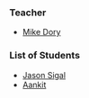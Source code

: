### Teacher

* [Mike Dory](http://github.com/mikedory)

### List of Students

* [Jason Sigal](http://github.com/therewasaguy)
* [Aankit](https://github.com/aankit)
